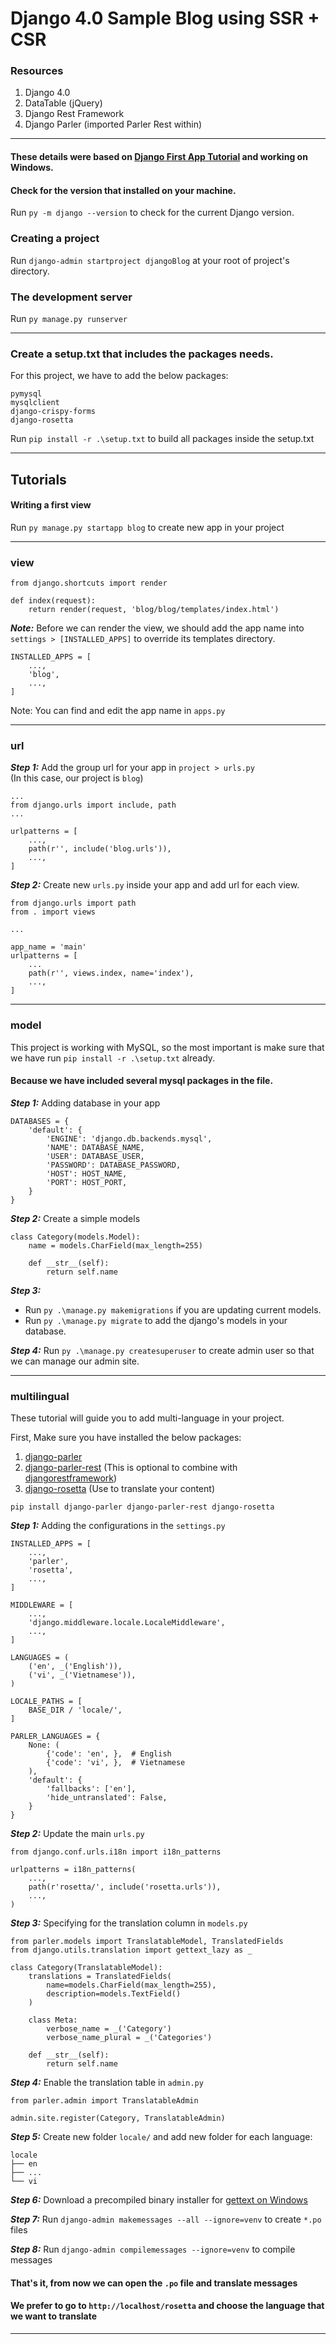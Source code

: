 # Django 4.0 Sample Blog using SSR + CSR

### Resources
1. Django 4.0
2. DataTable (jQuery)
3. Django Rest Framework
4. Django Parler (imported Parler Rest within)

----
#### These details were based on [Django First App Tutorial](https://docs.djangoproject.com/en/4.0/intro/tutorial01/) and working on Windows.
#### Check for the version that installed on your machine.
Run `py -m django --version` to check for the current Django version.
### Creating a project
Run `django-admin startproject djangoBlog` at your root of project's directory.
### The development server
Run `py manage.py runserver`

---

### Create a setup.txt that includes the packages needs.

For this project, we have to add the below packages:
```text
pymysql
mysqlclient
django-crispy-forms
django-rosetta
```
Run `pip install -r .\setup.txt` to build all packages inside the setup.txt

---
## Tutorials
#### Writing a first view
Run `py manage.py startapp blog` to create new app in your project
***
### view

```pycon
from django.shortcuts import render

def index(request):
    return render(request, 'blog/blog/templates/index.html')
```
**_Note:_** Before we can render the view, we should add the app name into `settings > [INSTALLED_APPS]` to override its templates directory.
```pycon
INSTALLED_APPS = [
    ...,
    'blog',
    ...,
]
```
Note: You can find and edit the app name in `apps.py`
***
### url

**_Step 1:_** Add the group url for your app in `project > urls.py`
<br>(In this case, our project is `blog`)
```pycon
...
from django.urls import include, path
...

urlpatterns = [
    ...,
    path(r'', include('blog.urls')),
    ...,
]
```
**_Step 2:_** Create new `urls.py` inside your app and add url for each view.
```pycon
from django.urls import path
from . import views

...

app_name = 'main'
urlpatterns = [
    ...
    path(r'', views.index, name='index'),
    ...,
]
```

***
### model
This project is working with MySQL, so the most important is make sure that we have run `pip install -r .\setup.txt` already.

#### Because we have included several mysql packages in the file.

**_Step 1:_** Adding database in your app
```pycon
DATABASES = {
    'default': {
        'ENGINE': 'django.db.backends.mysql',
        'NAME': DATABASE_NAME,
        'USER': DATABASE_USER,
        'PASSWORD': DATABASE_PASSWORD,
        'HOST': HOST_NAME,
        'PORT': HOST_PORT,
    }
}
```

**_Step 2:_** Create a simple models

```pycon
class Category(models.Model):
    name = models.CharField(max_length=255)

    def __str__(self):
        return self.name
```

_**Step 3:**_ 
- Run `py .\manage.py makemigrations` if you are updating current models.
- Run `py .\manage.py migrate` to add the django's models in your database.

**_Step 4:_** Run `py .\manage.py createsuperuser` to create admin user so that we can manage our admin site.

***
### multilingual
These tutorial will guide you to add multi-language in your project.

First, Make sure you have installed the below packages:
1. [django-parler](https://github.com/django-parler/django-parler/tree/577ca2f4a80713a9272c48db30e914a4d9332358)
2. [django-parler-rest](https://github.com/django-parler/django-parler-rest) (This is optional to combine with [djangorestframework](https://www.django-rest-framework.org/#installation))
3. [django-rosetta](https://github.com/mbi/django-rosetta) (Use to translate your content)

```commandline
pip install django-parler django-parler-rest django-rosetta
```
**_Step 1:_** Adding the configurations in the `settings.py`
```pycon
INSTALLED_APPS = [
    ...,
    'parler',
    'rosetta',
    ...,
]

MIDDLEWARE = [
    ...,
    'django.middleware.locale.LocaleMiddleware',
    ...,
]

LANGUAGES = (
    ('en', _('English')),
    ('vi', _('Vietnamese')),
)

LOCALE_PATHS = [
    BASE_DIR / 'locale/',
]

PARLER_LANGUAGES = {
    None: (
        {'code': 'en', },  # English
        {'code': 'vi', },  # Vietnamese
    ),
    'default': {
        'fallbacks': ['en'],
        'hide_untranslated': False,
    }
}
```
**_Step 2:_** Update the main `urls.py`
```pycon
from django.conf.urls.i18n import i18n_patterns

urlpatterns = i18n_patterns(
    ...,
    path(r'rosetta/', include('rosetta.urls')),
    ...,
)
```

**_Step 3:_** Specifying for the translation column in `models.py`
```pycon
from parler.models import TranslatableModel, TranslatedFields
from django.utils.translation import gettext_lazy as _

class Category(TranslatableModel):
    translations = TranslatedFields(
        name=models.CharField(max_length=255),
        description=models.TextField()
    )
    
    class Meta:
        verbose_name = _('Category')
        verbose_name_plural = _('Categories')
    
    def __str__(self):
        return self.name
```

**_Step 4:_** Enable the translation table in `admin.py`

```pycon
from parler.admin import TranslatableAdmin

admin.site.register(Category, TranslatableAdmin)
```

**_Step 5:_** Create new folder `locale/` and add new folder for each language:
```text
locale
├── en
├── ...
└── vi
```

**_Step 6:_** Download a precompiled binary installer for [gettext on Windows](https://docs.djangoproject.com/en/4.0/topics/i18n/translation/#gettext-on-windows-1)

**_Step 7:_** Run `django-admin makemessages --all --ignore=venv` to create `*.po` files

**_Step 8:_** Run `django-admin compilemessages --ignore=venv` to compile messages

#### That's it, from now we can open the `.po` file and translate messages

#### We prefer to go to `http://localhost/rosetta` and choose the language that we want to translate
***